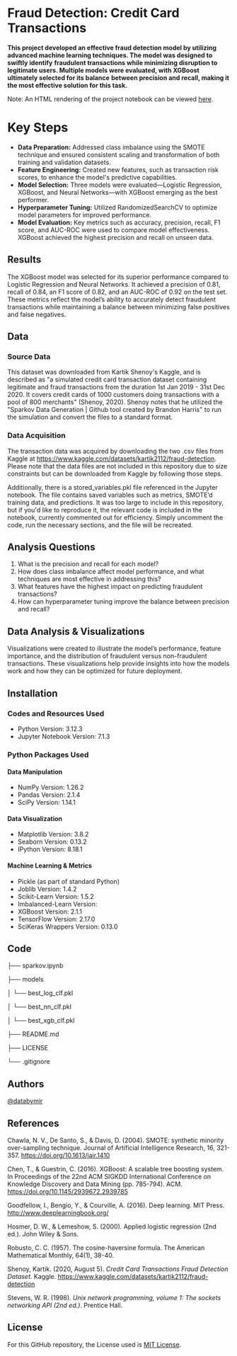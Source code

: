 # Fraud Detection: Credit Card Transactions

__This project developed an effective fraud detection model by utilizing advanced machine learning techniques. The model was designed to swiftly identify__
__fraudulent transactions while minimizing disruption to legitimate users. Multiple models were evaluated, with XGBoost ultimately selected for its balance__
__between precision and recall, making it the most effective solution for this task.__

Note: An HTML rendering of the project notebook can be viewed [here](https://nbviewer.org/github/databymir/fraud_sparkov/blob/main/sparkov.ipynb).

# Key Steps
* __Data Preparation:__ Addressed class imbalance using the SMOTE technique and ensured consistent scaling and transformation of both training and validation datasets.
* __Feature Engineering:__ Created new features, such as transaction risk scores, to enhance the model's predictive capabilities.
* __Model Selection:__ Three models were evaluated—Logistic Regression, XGBoost, and Neural Networks—with XGBoost emerging as the best performer.
* __Hyperparameter Tuning:__ Utilized RandomizedSearchCV to optimize model parameters for improved performance.
* __Model Evaluation:__ Key metrics such as accuracy, precision, recall, F1 score, and AUC-ROC were used to compare model effectiveness. XGBoost achieved the highest precision and recall on unseen data.

## Results
The XGBoost model was selected for its superior performance compared to Logistic Regression and Neural Networks. It achieved a precision of 0.81, recall of 0.84, an F1 score of 0.82, 
and an AUC-ROC of 0.92 on the test set. These metrics reflect the model’s ability to accurately detect fraudulent transactions while maintaining a balance between minimizing false 
positives and false negatives.

## Data
### Source Data
This dataset was downloaded from Kartik Shenoy's Kaggle, and is described as "a simulated credit card transaction dataset containing legitimate and fraud transactions from the duration 
1st Jan 2019 - 31st Dec 2020. It covers credit cards of 1000 customers doing transactions with a pool of 800 merchants" (Shenoy, 2020). Shenoy notes that he utilized the 
"Sparkov Data Generation | Github tool created by Brandon Harris" to run the simulation and convert the files to a standard format.

### Data Acquisition
The transaction data was acquired by downloading the two .csv files from Kaggle at https://www.kaggle.com/datasets/kartik2112/fraud-detection. 
Please note that the data files are not included in this repository due to size constraints but can be downloaded from Kaggle by following those steps.

Additionally, there is a stored_variables.pkl file referenced in the Jupyter notebook. The file contains saved variables such as metrics, SMOTE’d training data, and predictions. 
It was too large to include in this repository, but if you'd like to reproduce it, the relevant code is included in the notebook, currently commented out for efficiency. 
Simply uncomment the code, run the necessary sections, and the file will be recreated.

## Analysis Questions
1. What is the precision and recall for each model?
2. How does class imbalance affect model performance, and what techniques are most effective in addressing this?
3. What features have the highest impact on predicting fraudulent transactions?
4. How can hyperparameter tuning improve the balance between precision and recall?

## Data Analysis & Visualizations
Visualizations were created to illustrate the model’s performance, feature importance, and the distribution of fraudulent versus non-fraudulent transactions. 
These visualizations help provide insights into how the models work and how they can be optimized for future deployment.

## Installation
### Codes and Resources Used
* Python Version: 3.12.3
* Jupyter Notebook Version: 7.1.3

### Python Packages Used
#### Data Manipulation
* NumPy Version: 1.26.2
* Pandas Version: 2.1.4
* SciPy Version: 1.14.1

#### Data Visualization
* Matplotlib Version: 3.8.2
* Seaborn Version: 0.13.2
* IPython Version: 8.18.1

#### Machine Learning & Metrics
* Pickle (as part of standard Python)
* Joblib Version: 1.4.2
* Scikit-Learn Version: 1.5.2
* Imbalanced-Learn Version: 
* XGBoost Version: 2.1.1
* TensorFlow Version: 2.17.0
* SciKeras Wrappers Version: 0.13.0

## Code
├── sparkov.ipynb

├── models

│   └── best_log_clf.pkl

│   └── best_nn_clf.pkl

│   └── best_xgb_clf.pkl

├── README.md

├── LICENSE

└── .gitignore

## Authors 
[@databymir](https://github.com/databymir)

## References
Chawla, N. V., De Santo, S., & Davis, D. (2004). SMOTE: synthetic minority over-sampling technique. Journal of Artificial Intelligence Research, 16, 321-357. https://doi.org/10.1613/jair.1410

Chen, T., & Guestrin, C. (2016). XGBoost: A scalable tree boosting system. In Proceedings of the 22nd ACM SIGKDD International Conference on Knowledge Discovery and Data Mining (pp. 785-794). ACM. https://doi.org/10.1145/2939672.2939785

Goodfellow, I., Bengio, Y., & Courville, A. (2016). Deep learning. MIT Press. http://www.deeplearningbook.org/

Hosmer, D. W., & Lemeshow, S. (2000). Applied logistic regression (2nd ed.). John Wiley & Sons.

Robusto, C. C. (1957). The cosine-haversine formula. The American Mathematical Monthly, 64(1), 38-40.

Shenoy, Kartik. (2020, August 5). *Credit Card Transactions Fraud Detection Dataset.* Kaggle. https://www.kaggle.com/datasets/kartik2112/fraud-detection

Stevens, W. R. (1998). *Unix network programming, volume 1: The sockets networking API (2nd ed.)*. Prentice Hall.

## License
For this GitHub repository, the License used is [MIT License](https://opensource.org/license/mit/).